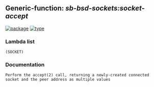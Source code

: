 ## Generic-function: ***sb-bsd-sockets:socket-accept***
[![package](https://img.shields.io/badge/Package-SB--BSD--SOCKETS-5f9ea0.svg?style=social&colorA=999999)](../) [![type](https://img.shields.io/badge/Type-Generic--Function-5f9ea0.svg?style=social&colorA=999999)](../#generic-function) 
### Lambda list
```
(SOCKET)
```
### Documentation
```
Perform the accept(2) call, returning a newly-created connected
socket and the peer address as multiple values
```
